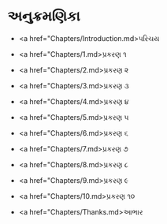 અનુક્રમણિકા
==========

* <a href="Chapters/Introduction.md>પરિચય</a>

* <a href="Chapters/1.md>પ્રકરણ ૧</a>

* <a href="Chapters/2.md>પ્રકરણ ૨</a>

* <a href="Chapters/3.md>પ્રકરણ ૩</a>

* <a href="Chapters/4.md>પ્રકરણ ૪</a>

* <a href="Chapters/5.md>પ્રકરણ ૫</a>

* <a href="Chapters/6.md>પ્રકરણ ૬</a>

* <a href="Chapters/7.md>પ્રકરણ ૭</a>

* <a href="Chapters/8.md>પ્રકરણ ૮</a>

* <a href="Chapters/9.md>પ્રકરણ ૯</a>

* <a href="Chapters/10.md>પ્રકરણ ૧૦</a>

* <a href="Chapters/Thanks.md>આભાર</a>
